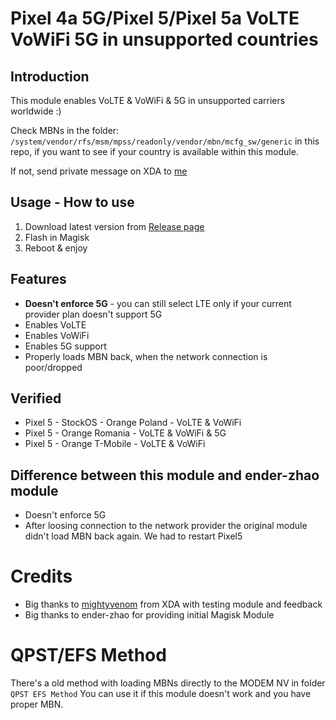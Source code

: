 # Pixel 4a 5G/Pixel 5/Pixel 5a VoLTE VoWiFi 5G in unsupported countries
## Introduction
This module enables VoLTE & VoWiFi & 5G in unsupported carriers worldwide :)

Check MBNs in the folder: `/system/vendor/rfs/msm/mpss/readonly/vendor/mbn/mcfg_sw/generic` in this repo, if you want to see if your country is available within this module.

If not, send private message on XDA to [me](https://forum.xda-developers.com/m/vortuks.5945472/)

## Usage - How to use
1. Download latest version from [Release page](https://github.com/stanislawrogasik/Pixel5-VoLTE-VoWiFi/releases)
2. Flash in Magisk
3. Reboot & enjoy 

## Features
- **Doesn't enforce 5G** - you can still select LTE only if your current provider plan doesn't support 5G
- Enables VoLTE
- Enables VoWiFi
- Enables 5G support
- Properly loads MBN back, when the network connection is poor/dropped

## Verified
- Pixel 5 - StockOS - Orange Poland - VoLTE & VoWiFi
- Pixel 5 - Orange Romania - VoLTE & VoWiFi & 5G
- Pixel 5 - Orange T-Mobile - VoLTE & VoWiFi

## Difference between this module and ender-zhao module
- Doesn't enforce 5G
- After loosing connection to the network provider the original module didn't load MBN back again. We had to restart Pixel5

# Credits
- Big thanks to [mightyvenom](https://forum.xda-developers.com/m/mightyvenom.4163960/) from XDA with testing module and feedback
- Big thanks to ender-zhao for providing initial Magisk Module

# QPST/EFS Method
There's a old method with loading MBNs directly to the MODEM NV in folder `QPST EFS Method`
You can use it if this module doesn't work and you have proper MBN.
